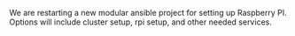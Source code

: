 We are restarting a new modular ansible project for setting up Raspberry PI.  Options will include cluster setup, rpi setup, and other needed services.
